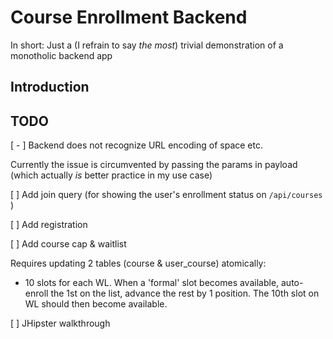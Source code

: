 # Course Enrollment Backend

In short: Just a (I refrain to say _the most_) trivial demonstration of a monotholic backend app

## Introduction

## TODO

[ - ] Backend does not recognize URL encoding of space etc.

Currently the issue is circumvented by passing the params in payload (which actually _is_ better practice in my use case)

[ ] Add join query (for showing the user's enrollment status on `/api/courses` )

[ ] Add registration

[ ] Add course cap & waitlist

Requires updating 2 tables (course & user_course) atomically:

- 10 slots for each WL. When a 'formal' slot becomes available, auto-enroll
  the 1st on the list, advance the rest by 1 position. The 10th slot on WL should then become available.  


[ ] JHipster walkthrough
